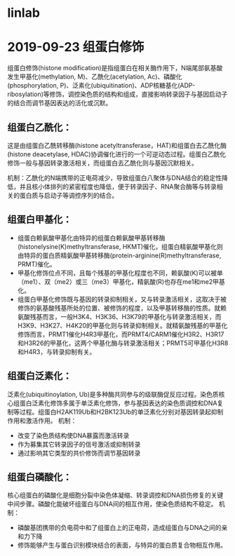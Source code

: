 # linlab

# 2019-09-23 组蛋白修饰
组蛋白修饰(histone modification)是指组蛋白在相关酶作用下，N端尾部氨基酸发生甲基化(methylation, M)、乙酰化(acetylation, Ac)、磷酸化(phosphorylation, P)、泛素化(ubiquitination)、ADP核糖基化(ADP-ribosylation)等修饰，调控染色质的结构和组成，直接影响转录因子与基因启动子的结合而调节基因表达的活化或沉默。


## 组蛋白乙酰化：
这是由组蛋白乙酰转移酶(histone acetyltransferase，HAT)和组蛋白去乙酰化酶(histone deacetylase, HDAC)协调催化进行的一个可逆动态过程。组蛋白乙酰化修饰一般与基因转录激活相关，而组蛋白去乙酰化则与基因沉默相关。

机制：乙酰化的N端携带的正电荷减少，导致组蛋白八聚体与DNA结合的稳定性降低，并且核小体排列的紧密程度也降低，便于转录因子、RNA聚合酶等与转录相关的蛋白质与启动子等调控序列的结合。

## 组蛋白甲基化：
* 组蛋白赖氨酸甲基化由特异的组蛋白赖氨酸甲基转移酶(histonelysine(K)methyltransferase, HKMT)催化，组蛋白精氨酸甲基化则由特异的蛋白质精氨酸甲基转移酶(protein-arginine(R)methyltransferase, PRMT)催化。
* 甲基化修饰位点不同，且每个残基的甲基化程度也不同，赖氨酸(K)可以被单（me1）、双（me2）或三（me3）甲基化，精氨酸(R)也存在me1和me2甲基化。
*  组蛋白甲基化修饰既与基因的转录抑制相关，又与转录激活相关，这取决于被修饰的氨基酸残基所处的位置、被修饰的程度，以及甲基转移酶的性质。就赖氨酸残基而言，一般H3K4、H3K36、H3K79的甲基化与转录激活相关，而H3K9、H3K27、H4K20的甲基化则与转录抑制相关。就精氨酸残基的甲基化修饰而言，PRMT1催化H4R3甲基化，而PRMT4/CARM1催化H3R2、H3R17和H3R26的甲基化，这两个甲基化酶与转录激活相关；PRMT5可甲基化H3R8和H4R3，与转录抑制有关。

## 组蛋白泛素化：
泛素化(ubiquitinoylation,  Ub)是多种酶共同参与的级联酶促反应过程。染色质核心组蛋白泛素化修饰多属于单泛素化修饰，参与基因表达的染色质调控和DNA复制等过程。组蛋白H2AK119Ub和H2BK123Ub的单泛素化分别对基因转录起抑制作用和激活作用。
机制：
* 改变了染色质结构使DNA暴露而激活转录
* 作为募集其它转录因子的信号激活或抑制转录
* 通过影响其它类型的共价修饰而调节基因转录

## 组蛋白磷酸化：
核心组蛋白的磷酸化是细胞分裂中染色体凝缩、转录调控和DNA损伤修复的关键中间步骤。磷酸化能破坏组蛋白与DNA间的相互作用，使染色质结构不稳定。
机制：
* 磷酸基团携带的负电荷中和了组蛋白上的正电荷，造成组蛋白与DNA之间的亲和力下降
* 修饰能够产生与蛋白识别模块结合的表面，与特异的蛋白质复合物相互作用。
